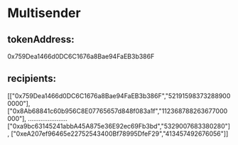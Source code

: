 # Multisender

## tokenAddress:
0x759Dea1466d0DC6C1676a8Bae94FaEB3b386F


## recipients:
[["0x759Dea1466d0DC6C1676a8Bae94FaEB3b386F","521915983732889000000"],
["0x8Ab68841c60b956C8E07765657d848f083a1f","112368788263677000000"],
......................
["0xa9bc63145241abbA45A875e36E92ec69Fb3bd","5329007683380280"],
["0xeA207ef96465e22752543400Bf78995DfeF29","413457492676056"]]